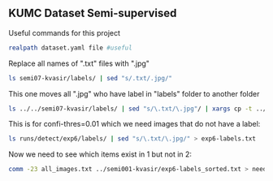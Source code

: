 ## KUMC Dataset Semi-supervised

Useful commands for this project

```bash
realpath dataset.yaml file #useful
```

Replace all names of ".txt" files with ".jpg"

```bash
ls semi07-kvasir/labels/ | sed "s/.txt/.jpg/"
```

This one moves all ".jpg" who have label in "labels" folder to another folder

```bash
ls ../../semi07-kvasir/labels/ | sed "s/\.txt/\.jpg"/ | xargs cp -t ../../semi07-kvasir/images/
```

This is for confi-thres=0.01 which we need images that do not have a label:

```bash
ls runs/detect/exp6/labels/ | sed "s/\.txt/\.jpg/" > exp6-labels.txt
```

Now we need to see which items exist in 1 but not in 2:

```bash
comm -23 all_images.txt ../semi001-kvasir/exp6-labels_sorted.txt > needed_to_copy.txt
```
